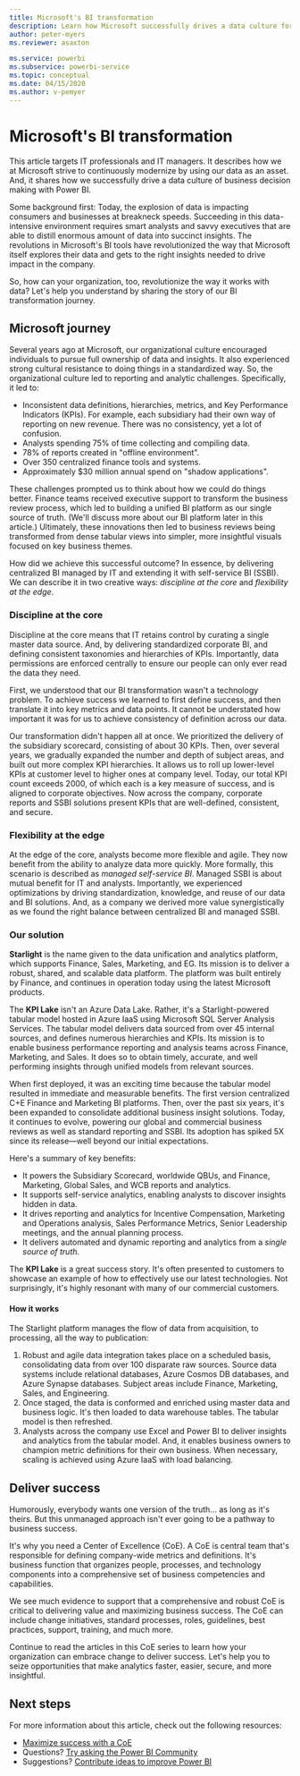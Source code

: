 ```yaml
---
title: Microsoft's BI transformation
description: Learn how Microsoft successfully drives a data culture for business decision making.
author: peter-myers
ms.reviewer: asaxton

ms.service: powerbi
ms.subservice: powerbi-service
ms.topic: conceptual
ms.date: 04/15/2020
ms.author: v-pemyer
---
```

# Microsoft's BI transformation

This article targets IT professionals and IT managers. It describes how we at Microsoft strive to continuously modernize by using our data as an asset. And, it shares how we successfully drive a data culture of business decision making with Power BI.

Some background first: Today, the explosion of data is impacting consumers and businesses at breakneck speeds. Succeeding in this data-intensive environment requires smart analysts and savvy executives that are able to distill enormous amount of data into succinct insights. The revolutions in Microsoft's BI tools have revolutionized the way that Microsoft itself explores their data and gets to the right insights needed to drive impact in the company.

So, how can your organization, too, revolutionize the way it works with data? Let's help you understand by sharing the story of our BI transformation journey.

## Microsoft journey

Several years ago at Microsoft, our organizational culture encouraged individuals to pursue full ownership of data and insights. It also experienced strong cultural resistance to doing things in a standardized way. So, the organizational culture led to reporting and analytic challenges. Specifically, it led to:

- Inconsistent data definitions, hierarchies, metrics, and Key Performance Indicators (KPIs). For example, each subsidiary had their own way of reporting on new revenue. There was no consistency, yet a lot of confusion.
- Analysts spending 75% of time collecting and compiling data.
- 78% of reports created in "offline environment".
- Over 350 centralized finance tools and systems.
- Approximately $30 million annual spend on "shadow applications".

These challenges prompted us to think about how we could do things better. Finance teams received executive support to transform the business review process, which led to building a unified BI platform as our single source of truth. (We'll discuss more about our BI platform later in this article.) Ultimately, these innovations then led to business reviews being transformed from dense tabular views into simpler, more insightful visuals focused on key business themes.

How did we achieve this successful outcome? In essence, by delivering centralized BI managed by IT and extending it with self-service BI (SSBI). We can describe it in two creative ways: _discipline at the core_ and _flexibility at the edge_.

### Discipline at the core

Discipline at the core means that IT retains control by curating a single master data source. And, by delivering standardized corporate BI, and defining consistent taxonomies and hierarchies of KPIs. Importantly, data permissions are enforced centrally to ensure our people can only ever read the data they need.

First, we understood that our BI transformation wasn't a technology problem. To achieve success we learned to first define success, and then translate it into key metrics and data points. It cannot be understated how important it was for us to achieve consistency of definition across our data.

Our transformation didn't happen all at once. We prioritized the delivery of the subsidiary scorecard, consisting of about 30 KPIs. Then, over several years, we gradually expanded the number and depth of subject areas, and built out more complex KPI hierarchies. It allows us to roll up lower-level KPIs at customer level to higher ones at company level. Today, our total KPI count exceeds 2000, of which each is a key measure of success, and is aligned to corporate objectives. Now across the company, corporate reports and SSBI solutions present KPIs that are well-defined, consistent, and secure.

### Flexibility at the edge

At the edge of the core, analysts become more flexible and agile. They now benefit from the ability to analyze data more quickly. More formally, this scenario is described as _managed self-service BI_. Managed SSBI is about mutual benefit for IT and analysts. Importantly, we experienced optimizations by driving standardization, knowledge, and reuse of our data and BI solutions. And, as a company we derived more value synergistically as we found the right balance between centralized BI and managed SSBI.

### Our solution

**Starlight** is the name given to the data unification and analytics platform, which supports Finance, Sales, Marketing, and EG. Its  mission is to deliver a robust, shared, and scalable data platform. The platform was built entirely by Finance, and continues in operation today using the latest Microsoft products.

The **KPI Lake** isn't an Azure Data Lake. Rather, it's a Starlight-powered tabular model hosted in Azure IaaS using Microsoft SQL Server Analysis Services. The tabular model delivers data sourced from over 45 internal sources, and defines numerous hierarchies and KPIs. Its mission is to enable business performance reporting and analysis teams across Finance, Marketing, and Sales. It does so to obtain timely, accurate, and well performing insights through unified models from relevant sources.

When first deployed, it was an exciting time because the tabular model resulted in immediate and measurable benefits. The first version centralized C+E Finance and Marketing BI platforms. Then, over the past six years, it's been expanded to consolidate additional business insight solutions. Today, it continues to evolve, powering our global and commercial business reviews as well as standard reporting and SSBI. Its adoption has spiked 5X since its release—well beyond our initial expectations.

Here's a summary of key benefits:

- It powers the Subsidiary Scorecard, worldwide QBUs, and Finance, Marketing, Global Sales, and WCB reports and analytics.
- It supports self-service analytics, enabling analysts to discover insights hidden in data.
- It drives reporting and analytics for Incentive Compensation, Marketing and Operations analysis, Sales Performance Metrics, Senior Leadership meetings, and the annual planning process.
- It delivers automated and dynamic reporting and analytics from a _single source of truth_.

The **KPI Lake** is a great success story. It's often presented to customers to showcase an example of how to effectively use our latest technologies. Not surprisingly, it's highly resonant with many of our commercial customers.

#### How it works

The Starlight platform manages the flow of data from acquisition, to processing, all the way to publication:

1. Robust and agile data integration takes place on a scheduled basis, consolidating data from over 100 disparate raw sources. Source data systems include relational databases, Azure Cosmos DB databases, and Azure Synapse databases. Subject areas include Finance, Marketing, Sales, and Engineering.
2. Once staged, the data is conformed and enriched using master data and business logic. It's then loaded to data warehouse tables. The tabular model is then refreshed.
3. Analysts across the company use Excel and Power BI to deliver insights and analytics from the tabular model. And, it enables business owners to champion metric definitions for their own business. When necessary, scaling is achieved using Azure IaaS with load balancing.

## Deliver success

Humorously, everybody wants one version of the truth... as long as it's theirs. But this unmanaged approach isn't ever going to be a pathway to business success.

It's why you need a Center of Excellence (CoE). A CoE is central team that's responsible for defining company-wide metrics and definitions. It's business function that organizes people, processes, and technology components into a comprehensive set of business competencies and capabilities.

We see much evidence to support that a comprehensive and robust CoE is critical to delivering value and maximizing business success. The CoE can include change initiatives, standard processes, roles, guidelines, best practices, support, training, and much more.

Continue to read the articles in this CoE series to learn how your organization can embrace change to deliver success. Let's help you to seize opportunities that make analytics faster, easier, secure, and more insightful.

## Next steps

For more information about this article, check out the following resources:

- [Maximize success with a CoE](coe-introduction.md)
- Questions? [Try asking the Power BI Community](https://community.powerbi.com/)
- Suggestions? [Contribute ideas to improve Power BI](https://ideas.powerbi.com/)
